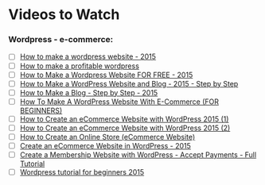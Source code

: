# Videos to Watch

### Wordpress - e-commerce:

- [ ] [How to make a wordpress website - 2015](https://www.youtube.com/watch?v=sd0grLQ4voU)
- [ ] [How to make a profitable wordpress](https://www.youtube.com/watch?v=TfnFXA_w_T0)
- [ ] [How to Make a Wordpress Website FOR FREE - 2015](https://www.youtube.com/watch?v=8nmZNfHZIEI)
- [ ] [How to Make a WordPress Website and Blog - 2015 - Step by Step](https://www.youtube.com/watch?v=NCWCT0PmAJg)
- [ ] [How to Make a Blog - Step by Step - 2015](https://www.youtube.com/watch?v=l76e3Y8ZFdA)
- [ ] [How To Make A WordPress Website With E-Commerce (FOR BEGINNERS)](https://www.youtube.com/watch?v=hU_aXDENsOA)
- [ ] [How to Create an eCommerce Website with WordPress 2015 (1)](https://www.youtube.com/watch?v=PAAWvLmXbs0)
- [ ] [How to Create an eCommerce Website with WordPress 2015 (2)](https://www.youtube.com/watch?v=D9InajJIOaw)
- [ ] [How to Create an Online Store (eCommerce Website)](https://www.youtube.com/watch?v=YIPzaBN3s68)
- [ ] [Create an eCommerce Website in WordPress - 2015](https://www.youtube.com/watch?v=yd-Luet5Jgo)
- [ ] [Create a Membership Website with WordPress - Accept Payments - Full Tutorial](https://www.youtube.com/watch?v=RvVtqn3qgsw)
- [ ] [Wordpress tutorial for beginners 2015](https://www.youtube.com/watch?v=tpMof6O1QNw)
